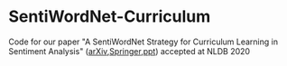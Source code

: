 # SentiWordNet-Curriculum

Code for our paper "A SentiWordNet Strategy for Curriculum Learning in Sentiment Analysis" ([arXiv](https://arxiv.org/abs/2005.04749),[Springer](https://link.springer.com/chapter/10.1007/978-3-030-51310-8_16),[ppt](https://docs.google.com/presentation/d/1hUT8YiP8sJDZW9zt7PsqYmc06Sf-TjhiNSmmMlKVwc0/edit?usp=sharing)) accepted at NLDB 2020
